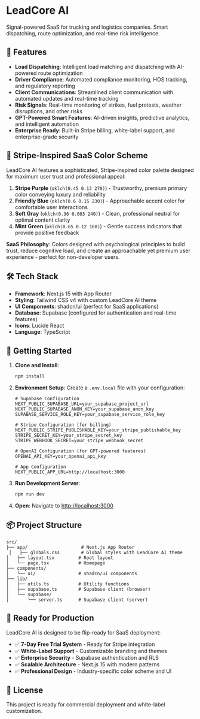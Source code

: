 # LeadCore AI

Signal-powered SaaS for trucking and logistics companies. Smart dispatching, route optimization, and real-time risk intelligence.

## 🚛 Features

- **Load Dispatching**: Intelligent load matching and dispatching with AI-powered route optimization
- **Driver Compliance**: Automated compliance monitoring, HOS tracking, and regulatory reporting
- **Client Communications**: Streamlined client communication with automated updates and real-time tracking
- **Risk Signals**: Real-time monitoring of strikes, fuel protests, weather disruptions, and other risks
- **GPT-Powered Smart Features**: AI-driven insights, predictive analytics, and intelligent automation
- **Enterprise Ready**: Built-in Stripe billing, white-label support, and enterprise-grade security

## 🎨 Stripe-Inspired SaaS Color Scheme

LeadCore AI features a sophisticated, Stripe-inspired color palette designed for maximum user trust and professional appeal:

1. **Stripe Purple** (`oklch(0.45 0.13 270)`) - Trustworthy, premium primary color conveying luxury and reliability
2. **Friendly Blue** (`oklch(0.6 0.15 230)`) - Approachable accent color for comfortable user interactions
3. **Soft Gray** (`oklch(0.96 0.003 240)`) - Clean, professional neutral for optimal content clarity
4. **Mint Green** (`oklch(0.65 0.12 160)`) - Gentle success indicators that provide positive feedback

**SaaS Philosophy**: Colors designed with psychological principles to build trust, reduce cognitive load, and create an approachable yet premium user experience - perfect for non-developer users.

## 🛠️ Tech Stack

- **Framework**: Next.js 15 with App Router
- **Styling**: Tailwind CSS v4 with custom LeadCore AI theme
- **UI Components**: shadcn/ui (perfect for SaaS applications)
- **Database**: Supabase (configured for authentication and real-time features)
- **Icons**: Lucide React
- **Language**: TypeScript

## 🚀 Getting Started

1. **Clone and Install**:

   ```bash
   npm install
   ```

2. **Environment Setup**:
   Create a `.env.local` file with your configuration:

   ```env
   # Supabase Configuration
   NEXT_PUBLIC_SUPABASE_URL=your_supabase_project_url
   NEXT_PUBLIC_SUPABASE_ANON_KEY=your_supabase_anon_key
   SUPABASE_SERVICE_ROLE_KEY=your_supabase_service_role_key

   # Stripe Configuration (for billing)
   NEXT_PUBLIC_STRIPE_PUBLISHABLE_KEY=your_stripe_publishable_key
   STRIPE_SECRET_KEY=your_stripe_secret_key
   STRIPE_WEBHOOK_SECRET=your_stripe_webhook_secret

   # OpenAI Configuration (for GPT-powered features)
   OPENAI_API_KEY=your_openai_api_key

   # App Configuration
   NEXT_PUBLIC_APP_URL=http://localhost:3000
   ```

3. **Run Development Server**:

   ```bash
   npm run dev
   ```

4. **Open**: Navigate to [http://localhost:3000](http://localhost:3000)

## 📦 Project Structure

```
src/
├── app/                    # Next.js App Router
 │   ├── globals.css        # Global styles with LeadCore AI theme
│   ├── layout.tsx         # Root layout
│   └── page.tsx           # Homepage
├── components/
│   └── ui/                # shadcn/ui components
├── lib/
│   ├── utils.ts           # Utility functions
│   ├── supabase.ts        # Supabase client (browser)
│   └── supabase/
│       └── server.ts      # Supabase client (server)
```

## 🎯 Ready for Production

LeadCore AI is designed to be flip-ready for SaaS deployment:

- ✅ **7-Day Free Trial System** - Ready for Stripe integration
- ✅ **White-Label Support** - Customizable branding and themes
- ✅ **Enterprise Security** - Supabase authentication and RLS
- ✅ **Scalable Architecture** - Next.js 15 with modern patterns
- ✅ **Professional Design** - Industry-specific color scheme and UI

## 📝 License

This project is ready for commercial deployment and white-label customization.
